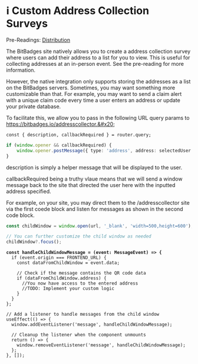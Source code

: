 # ℹ Custom Address Collection Surveys

Pre-Readings: [Distribution](../overview/how-it-works/distribution.md)

The BitBadges site natively allows you to create a address collection survey where users can add their address to a list for you to view. This is useful for collecting addresses at an in-person event. See the pre-reading for more information.

However, the native integration only supports storing the addresses as a list on the BitBadges servers. Sometimes, you may want something more customizable than that. For example, you may want to send a claim alert with a unique claim code every time a user enters an address or update your private database.

To facilitate this, we allow you to pass in the following URL query params to https://bitbadges.io/addresscollector.&#x20;

```typoscript
const { description, callbackRequired } = router.query;
```

```typescript
if (window.opener && callbackRequired) {
    window.opener.postMessage({ type: 'address', address: selectedUser }, "*");
}
```

description is simply a helper message that will be displayed to the user.&#x20;

callbackRequired being a truthy vlaue means that we will send a window message back to the site that directed the user here with the inputted address specified.&#x20;

For example, on your site, you may direct them to the /addresscollector site via the first coede block and listen for messages as shown in the second code block.

```typescript
const childWindow = window.open(url, '_blank', 'width=500,height=600');

// You can further customize the child window as needed
childWindow?.focus();
```

<pre class="language-typescript"><code class="lang-typescript"><strong>const handleChildWindowMessage = (event: MessageEvent) => {
</strong>  if (event.origin === FRONTEND_URL) {
    const dataFromChildWindow = event.data;

    // Check if the message contains the QR code data
    if (dataFromChildWindow.address) {
      //You now have access to the entered address
      //TODO: Implement your custom logic
    }
  }
};

// Add a listener to handle messages from the child window
useEffect(() => {
  window.addEventListener('message', handleChildWindowMessage);

  // Cleanup the listener when the component unmounts
  return () => {
    window.removeEventListener('message', handleChildWindowMessage);
  };
}, []);
</code></pre>

